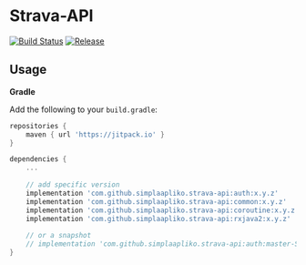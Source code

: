 # Strava-API
[![Build Status](https://travis-ci.org/simplaapliko/strava-api.svg)](https://travis-ci.org/simplaapliko/strava-api)
[![Release](https://jitpack.io/v/simplaapliko/strava-api.svg)](https://jitpack.io/#simplaapliko/strava-api)

## Usage

**Gradle**

Add the following to your `build.gradle`:
```gradle
repositories {
    maven { url 'https://jitpack.io' }
}

dependencies {
    ...
    
    // add specific version
    implementation 'com.github.simplaapliko.strava-api:auth:x.y.z'
    implementation 'com.github.simplaapliko.strava-api:common:x.y.z'
    implementation 'com.github.simplaapliko.strava-api:coroutine:x.y.z'
    implementation 'com.github.simplaapliko.strava-api:rxjava2:x.y.z'
    
    // or a snapshot
    // implementation 'com.github.simplaapliko.strava-api:auth:master-SNAPSHOT'
}
```
